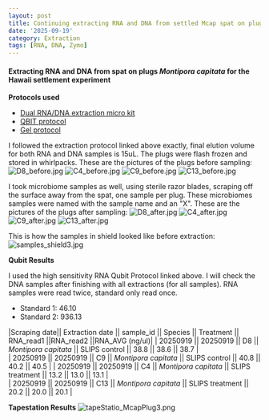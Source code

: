 ```yaml
---
layout: post
title: Continuing extracting RNA and DNA from settled Mcap spat on plugs, Hawaii - 091925
date: '2025-09-19'
category: Extraction
tags: [RNA, DNA, Zymo]
---
```


#### Extracting RNA and DNA from spat on plugs _Montipora capitata_ for the Hawaii settlement experiment

**Protocols used**

- [Dual RNA/DNA extraction micro kit](https://fscucchia-labnotebooks.github.io/FScucchia_Putnam_Lab_Notebook/DNA-RNA-extraction-Zymo-micro-kit/)
- [QBIT protocol](https://github.com/meschedl/MESPutnam_Open_Lab_Notebook/blob/master/_posts/2019-03-08-Qubit-Protocol.md)
- [Gel protocol](https://github.com/Kterpis/Putnam_Lab_Notebook/blob/master/_posts/2021-10-08-20211008-RNA-DNA-extractions-from-E5-project.md)

I followed the extraction protocol linked above exactly, final elution volume for both RNA and DNA samples is 15uL. 
The plugs were flash frozen and stored in whirlpacks. These are the pictures of the plugs before sampling:
![D8_before.jpg](https://github.com/FScucchia-LabNotebooks/FScucchia_Putnam_Lab_Notebook/blob/master/images/D8_before.jpg?raw=true)
![C4_before.jpg](https://github.com/FScucchia-LabNotebooks/FScucchia_Putnam_Lab_Notebook/blob/master/images/C4_before.jpg?raw=true)
![C9_before.jpg](https://github.com/FScucchia-LabNotebooks/FScucchia_Putnam_Lab_Notebook/blob/master/images/C9_before.jpg?raw=true)
![C13_before.jpg](https://github.com/FScucchia-LabNotebooks/FScucchia_Putnam_Lab_Notebook/blob/master/images/C13_before.jpg?raw=true)

I took microbiome samples as well, using sterile razor blades, scraping off the surface away from the spat, one sample per plug. These microbiomes samples were named with the sample name and an "X". These are the pictures of the plugs after sampling:
![D8_after.jpg](https://github.com/FScucchia-LabNotebooks/FScucchia_Putnam_Lab_Notebook/blob/master/images/D8_after.jpg?raw=true)
![C4_after.jpg](https://github.com/FScucchia-LabNotebooks/FScucchia_Putnam_Lab_Notebook/blob/master/images/C4_after.jpg?raw=true)
![C9_after.jpg](https://github.com/FScucchia-LabNotebooks/FScucchia_Putnam_Lab_Notebook/blob/master/images/C9_after.jpg?raw=true)
![C13_after.jpg](https://github.com/FScucchia-LabNotebooks/FScucchia_Putnam_Lab_Notebook/blob/master/images/C13_after.jpg?raw=true)

This is how the samples in shield looked like before extraction:
![samples_shield3.jpg](https://github.com/FScucchia-LabNotebooks/FScucchia_Putnam_Lab_Notebook/blob/master/images/samples_shield3.jpg?raw=true)

**Qubit Results**

I used the high sensitivity RNA Qubit Protocol linked above. I will check the DNA samples after finishing with all extractions (for all samples). RNA samples were read twice, standard only read once.

- Standard 1: 46.10
- Standard 2: 936.13

|Scraping date|| Extraction date || sample_id || Species || Treatment || RNA_read1 ||RNA_read2 ||RNA_AVG (ng/ul)|
| 20250919 || 20250919 || D8 || *Montipora capitata*  || SLIPS control  || 38.8   || 38.6     || 38.7  |           
| 20250919 || 20250919 || C9  || *Montipora capitata* || SLIPS control   ||  40.8     ||  40.2   || 40.5  |
| 20250919 || 20250919 || C4 || *Montipora capitata*  || SLIPS treatment   || 13.2   || 13.0     || 13.1  |           
| 20250919 || 20250919 || C13  || *Montipora capitata* || SLIPS treatment  ||  20.2     ||  20.0    || 20.1  |

**Tapestation Results**
![tapeStatio_McapPlug3.png](https://github.com/FScucchia-LabNotebooks/FScucchia_Putnam_Lab_Notebook/blob/master/images/tapeStatio_McapPlug3.png?raw=true)





